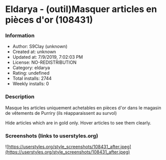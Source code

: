 # Eldarya - (outil)Masquer articles en pièces d'or (108431)

### Information
- Author: S9Clay (unknown)
- Created at: unknown
- Updated at: 7/9/2019, 7:02:03 PM
- License: NO-REDISTRIBUTION
- Category: eldarya
- Rating: undefined
- Total installs: 2744
- Weekly installs: 0


### Description
Masque les articles uniquement achetables en pièces d'or dans le magasin de vêtements de Purriry (ils réapparaissent au survol)

Hide articles which are in gold only. Hover articles to see them clearly.


### Screenshots (links to userstyles.org)
![https://userstyles.org/style_screenshots/108431_after.jpeg](https://userstyles.org/style_screenshots/108431_after.jpeg)


